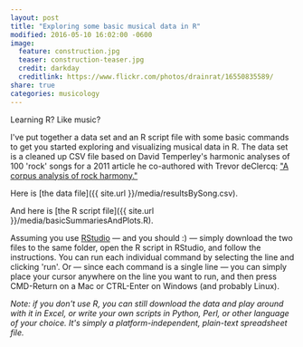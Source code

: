 ```yaml
---
layout: post
title: "Exploring some basic musical data in R"
modified: 2016-05-10 16:02:00 -0600
image:
  feature: construction.jpg
  teaser: construction-teaser.jpg
  credit: darkday
  creditlink: https://www.flickr.com/photos/drainrat/16550835589/
share: true
categories: musicology
---
```


Learning R? Like music?

I've put together a data set and an R script file with some basic commands to get you started exploring and visualizing musical data in R. The data set is a cleaned up CSV file based on David Temperley's harmonic analyses of 100 'rock' songs for a 2011 article he co-authored with Trevor deClercq: ["A corpus analysis of rock harmony."](http://dx.doi.org/10.1017/S026114301000067X)

Here is [the data file]({{ site.url }}/media/resultsBySong.csv).

And here is [the R script file]({{ site.url }}/media/basicSummariesAndPlots.R).

Assuming you use [RStudio](https://rstudio.com) ― and you should :) ― simply download the two files to the same folder, open the R script in RStudio, and follow the instructions. You can run each individual command by selecting the line and clicking 'run'. Or ― since each command is a single line ― you can simply place your cursor anywhere on the line you want to run, and then press CMD-Return on a Mac or CTRL-Enter on Windows (and probably Linux).

*Note: if you don't use R, you can still download the data and play around with it in Excel, or write your own scripts in Python, Perl, or other language of your choice. It's simply a platform-independent, plain-text spreadsheet file.*
